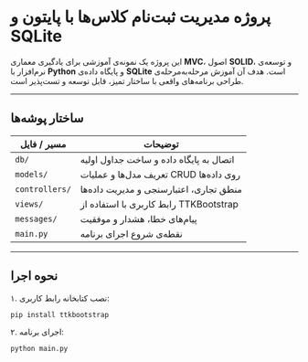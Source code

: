 # پروژه مدیریت ثبت‌نام کلاس‌ها با پایتون و SQLite

این پروژه یک نمونه‌ی آموزشی برای یادگیری معماری **MVC**، اصول **SOLID**، و توسعه‌ی نرم‌افزار با **Python** و پایگاه داده‌ی **SQLite** است. هدف آن آموزش مرحله‌به‌مرحله‌ی طراحی برنامه‌های واقعی با ساختار تمیز، قابل توسعه و تست‌پذیر است.

---

## ساختار پوشه‌ها

| مسیر / فایل         | توضیحات |
|---------------------|---------|
| `db/`               | اتصال به پایگاه داده و ساخت جداول اولیه |
| `models/`           | تعریف مدل‌ها و عملیات CRUD روی داده‌ها |
| `controllers/`      | منطق تجاری، اعتبارسنجی و مدیریت داده‌ها |
| `views/`            | رابط کاربری با استفاده از TTKBootstrap |
| `messages/`         | پیام‌های خطا، هشدار و موفقیت |
| `main.py`           | نقطه‌ی شروع اجرای برنامه |

---

## نحوه اجرا

۱. نصب کتابخانه رابط کاربری:

```bash
pip install ttkbootstrap
```
۲. اجرای برنامه:
```bash
python main.py
```